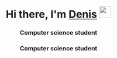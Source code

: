 <h1 align="center">Hi there, I'm <a href="https://github.com/Barresi" target="_blank">Denis</a> 
<img src="https://github.com/blackcater/blackcater/raw/main/images/Hi.gif" height="32"/></h1>
<h3 align="center">Computer science student</h3>
<h3 align="center">Computer science student</h3>
